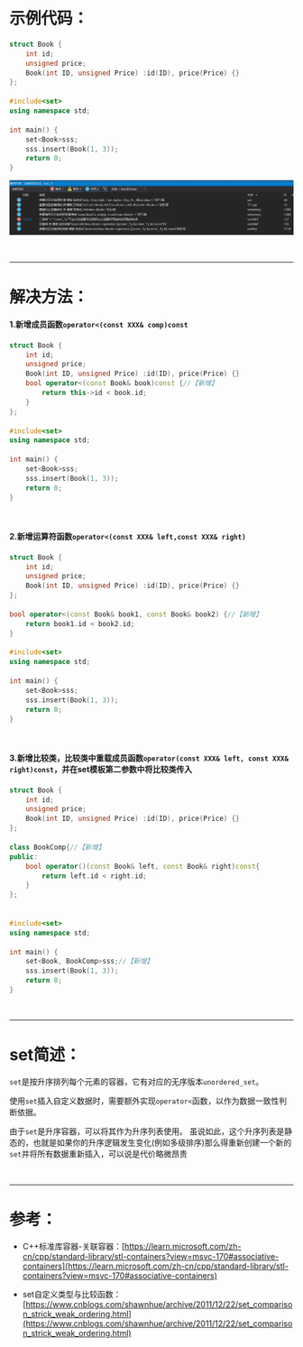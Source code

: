 # 示例代码：

``` cpp
struct Book {
	int id;
	unsigned price;
	Book(int ID, unsigned Price) :id(ID), price(Price) {}
};

#include<set>
using namespace std;

int main() {
	set<Book>sss;
	sss.insert(Book(1, 3));
	return 0;
}
```

![报错截图](./pict/1.png)

<br>

***

# 解决方法：
#### 1.新增成员函数``operator<(const XXX& comp)const``
``` cpp
struct Book {
	int id;
	unsigned price;
	Book(int ID, unsigned Price) :id(ID), price(Price) {}
	bool operator<(const Book& book)const {//【新增】
        return this->id < book.id; 
    }
};

#include<set>
using namespace std;

int main() {
	set<Book>sss;
	sss.insert(Book(1, 3));
	return 0;
}
```
<br>

#### 2.新增运算符函数``operator<(const XXX& left,const XXX& right)``

``` cpp
struct Book {
	int id;
	unsigned price;
	Book(int ID, unsigned Price) :id(ID), price(Price) {}
};

bool operator<(const Book& book1, const Book& book2) {//【新增】
	return book1.id < book2.id;
}

#include<set>
using namespace std;

int main() {
	set<Book>sss;
	sss.insert(Book(1, 3));
	return 0;
}
```

<br>

#### 3.新增比较类，比较类中重载成员函数``operator(const XXX& left, const XXX& right)const``，并在set模板第二参数中将比较类传入

```cpp
struct Book {
	int id;
	unsigned price;
	Book(int ID, unsigned Price) :id(ID), price(Price) {}
};

class BookComp{//【新增】
public:
	bool operator()(const Book& left, const Book& right)const{
		return left.id < right.id;
	}
};


#include<set>
using namespace std;

int main() {
	set<Book, BookComp>sss;//【新增】
	sss.insert(Book(1, 3));
	return 0;
}
```



<br>


***

# set简述：

``set``是按升序排列每个元素的容器，它有对应的无序版本``unordered_set``。

使用``set``插入自定义数据时，需要额外实现``operator<``函数，以作为数据一致性判断依据。

由于``set``是升序容器，可以将其作为升序列表使用。
虽说如此，这个升序列表是静态的，也就是如果你的升序逻辑发生变化(例如多级排序)那么得重新创建一个新的``set``并将所有数据重新插入，可以说是代价略微昂贵



<br>

***

# 参考：

- C++标准库容器-关联容器：[https://learn.microsoft.com/zh-cn/cpp/standard-library/stl-containers?view=msvc-170#associative-containers](https://learn.microsoft.com/zh-cn/cpp/standard-library/stl-containers?view=msvc-170#associative-containers)

- set自定义类型与比较函数：[https://www.cnblogs.com/shawnhue/archive/2011/12/22/set_comparison_strick_weak_ordering.html](https://www.cnblogs.com/shawnhue/archive/2011/12/22/set_comparison_strick_weak_ordering.html)